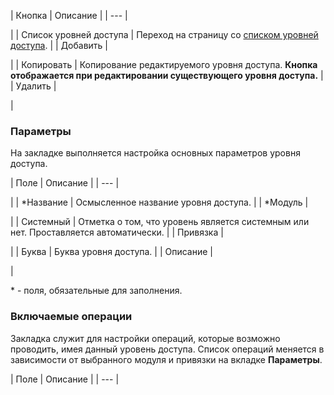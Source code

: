 | Кнопка | Описание |
| --- |

|
| Список уровней доступа | Переход на страницу со [списком уровней доступа](/user_help/settings/users/task_admin.php). |
| Добавить |

|
| Копировать | Копирование редактируемого уровня доступа. **Кнопка отображается при редактировании существующего уровня доступа.** |
| Удалить |

|

### Параметры

На закладке выполняется настройка основных параметров уровня доступа.

| Поле | Описание |
| --- |

|
| \*Название | Осмысленное название уровня доступа. |
| \*Модуль |

|
| Системный | Отметка о том, что уровень является системным или нет. Проставляется автоматически. |
| Привязка |

|
| Буква | Буква уровня доступа. |
| Описание |

|

\* - поля, обязательные для заполнения.

### Включаемые операции

Закладка служит для настройки операций, которые возможно проводить, имея данный уровень доступа. Список операций меняется в зависимости от выбранного модуля и привязки на вкладке **Параметры**.

| Поле | Описание |
| --- |